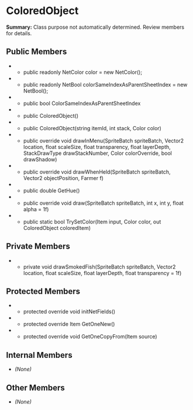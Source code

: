 # ColoredObject

**Summary:** Class purpose not automatically determined. Review members for details.

## Public Members
- - public readonly NetColor color = new NetColor();
- - public readonly NetBool colorSameIndexAsParentSheetIndex = new NetBool();
- - public bool ColorSameIndexAsParentSheetIndex
- - public ColoredObject()
- - public ColoredObject(string itemId, int stack, Color color)
- - public override void drawInMenu(SpriteBatch spriteBatch, Vector2 location, float scaleSize, float transparency, float layerDepth, StackDrawType drawStackNumber, Color colorOverride, bool drawShadow)
- - public override void drawWhenHeld(SpriteBatch spriteBatch, Vector2 objectPosition, Farmer f)
- - public double GetHue()
- - public override void draw(SpriteBatch spriteBatch, int x, int y, float alpha = 1f)
- - public static bool TrySetColor(Item input, Color color, out ColoredObject coloredItem)

## Private Members
- - private void drawSmokedFish(SpriteBatch spriteBatch, Vector2 location, float scaleSize, float layerDepth, float transparency = 1f)

## Protected Members
- - protected override void initNetFields()
- - protected override Item GetOneNew()
- - protected override void GetOneCopyFrom(Item source)

## Internal Members
- *(None)*

## Other Members
- *(None)*
